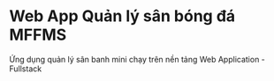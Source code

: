 # Web App Quản lý sân bóng đá MFFMS
Ứng dụng quản lý sân banh mini chạy trên nền tảng Web Application - Fullstack

